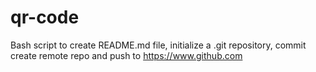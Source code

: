 # qr-code
Bash script to create README.md file, initialize a .git repository, commit create remote repo and push to https://www.github.com
